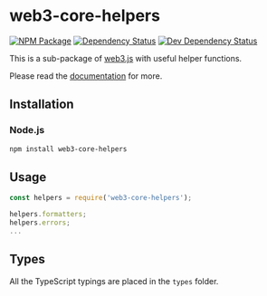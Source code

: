 # web3-core-helpers

[![NPM Package][npm-image]][npm-url] [![Dependency Status][deps-image]][deps-url] [![Dev Dependency Status][deps-dev-image]][deps-dev-url]

This is a sub-package of [web3.js][repo] with useful helper functions.

Please read the [documentation][docs] for more.

## Installation

### Node.js

```bash
npm install web3-core-helpers
```

## Usage

```js
const helpers = require('web3-core-helpers');

helpers.formatters;
helpers.errors;
...
```

## Types

All the TypeScript typings are placed in the `types` folder.

[docs]: http://web3js.readthedocs.io/en/1.0/
[repo]: https://github.com/redbud-hk/web3.js
[npm-image]: https://img.shields.io/npm/v/web3-core-helpers.svg
[npm-url]: https://npmjs.org/package/web3-core-helpers
[deps-image]: https://david-dm.org/redbud-hk/web3.js/1.x/status.svg?path=packages/web3-core-helpers
[deps-url]: https://david-dm.org/redbud-hk/web3.js/1.x?path=packages/web3-core-helpers
[deps-dev-image]: https://david-dm.org/redbud-hk/web3.js/1.x/dev-status.svg?path=packages/web3-core-helpers
[deps-dev-url]: https://david-dm.org/redbud-hk/web3.js/1.x?type=dev&path=packages/web3-core-helpers